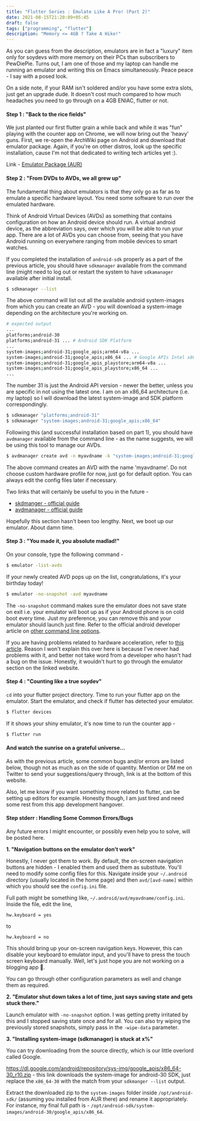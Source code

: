 ```yaml
---
title: "Flutter Series : Emulate Like A Pro! (Part 2)"
date: 2021-08-15T21:20:09+05:45
draft: false 
tags: ["programming", "flutter"]
description: "Memory <= 4GB ? Take A Hike!"
---
```


As you can guess from the description, emulators are in fact a "luxury" item only for soydevs with more memory on their PCs than subscribers to PewDiePie. Turns out, I am one of those and my laptop can handle me running an emulator and writing this on Emacs simultaneously. Peace peace - I say with a posed look.

On a side note, if your RAM isn't soldered and/or you have some extra slots, just get an upgrade dude. It doesn't cost much compared to how much headaches you need to go through on a 4GB ENIAC, flutter or not.

#### Step 1 : "Back to the rice fields"

We just planted our first flutter grain a while back and while it was "fun" playing with the counter app on Chrome, we will now bring out the 'heavy' guns. First, we re-open the ArchWiki page on Android and download that emulator package. Again, if you're on other distros, look up the specific installation, cause I'm not that dedicated to writing tech articles yet :).

Link - [Emulator Package (AUR)](https://aur.archlinux.org/packages/android-emulator/)

#### Step 2 : "From DVDs to AVDs, we all grew up"

The fundamental thing about emulators is that they only go as far as to emulate a specific hardware layout. You need some software to run over the emulated hardware. 

Think of Android Virtual Devices (AVDs) as something that contains configuration on how an Android device should run. A virtual android device, as the abbreviation says, over which you will be able to run your app. There are a lot of AVDs you can choose from, seeing that you have Android running on everywhere ranging from mobile devices to smart watches. 

If you completed the installation of `android-sdk` properly as a part of the previous article, you should have `sdkmanager` available from the command line (might need to log out or restart the system to have `sdkamanager` available after initial install.

```bash
$ sdkmanager --list
```

The above command will list out all the available android system-images from which you can create an AVD - you will download a system-image depending on the architecture you're working on.

```bash
# expected output
...
platforms;android-30
platforms;android-31 ... # Android SDK Platform
...
system-images;android-31;google_apis;arm64-v8a ...
system-images;android-31;google_apis;x86_64 ... # Google APIs Intel x86 Atom_64 System Image
system-images;android-31;google_apis_playstore;arm64-v8a ...
system-images;android-31;google_apis_playstore;x86_64 ... 
...
```

The number 31 is just the Android API version - newer the better, unless you are specific in not using the latest one. I am on an x86_64 architecture (i.e. my laptop) so I will download the latest system-image and SDK platform correspondingly.

```bash
$ sdkmanager "platforms;android-31" 
$ sdkmanager "system-images;android-31;google_apis;x86_64" 
```

Following this (and successful installation based on part 1), you should have `avdmanager` available from the command line - as the name suggests, we will be using this tool to manage our AVDs. 

```bash
$ avdmanager create avd -n myavdname -k "system-images;android-31;google_apis;x86_64"
```

The above command creates an AVD with the name 'myavdname'. Do not choose custom hardware profile for now, just go for default option. You can always edit the config files later if necessary.

Two links that will certainly be useful to you in the future -
- [skdmanger - official guide](https://developer.android.com/studio/command-line/sdkmanager)
- [avdmanager - official guide](https://developer.android.com/studio/command-line/avdmanager)

Hopefully this section hasn't been too lengthy. Next, we boot up our emulator. About damn time.


#### Step 3 : "You made it, you absolute madlad!"

On your console, type the following command - 

```bash
$ emulator -list-avds
```

If your newly created AVD pops up on the list, congratulations, it's your birthday today!

```bash
$ emulator -no-snapshot -avd myavdname 
```

The `-no-snapshot` command makes sure the emulator does not save state on exit i.e. your emulator will boot up as if your Android phone is on cold boot every time. Just my preference, you can remove this and your emulator should launch just fine. Refer to the official android developer article on [other command line options](https://developer.android.com/studio/run/emulator-commandline).

If you are having problems related to hardware acceleration, refer to [this article](https://developer.android.com/studio/run/emulator-acceleration). Reason I won't explain this over here is because I've never had problems with it, and better not take word from a developer who hasn't had a bug on the issue. Honestly, it wouldn't hurt to go through the emulator section on the linked website.

#### Step 4 : "Counting like a true soydev"

`cd` into your flutter project directory. Time to run your flutter app on the emulator. Start the emulator, and check if flutter has detected your emulator.

```bash
$ flutter devices
```

If it shows your shiny emulator, it's now time to run the counter app - 

```bash
$ flutter run
```

#### And watch the sunrise on a grateful universe... 

As with the previous article, some common bugs and/or errors are listed below, though not as much as on the side of quantity. Mention or DM me on Twitter to send your suggestions/query through, link is at the bottom of this website. 

Also, let me know if you want something more related to flutter, can be setting up editors for example. Honestly though, I am just tired and need some rest from this app development hangover.

#### Step stderr : Handling Some Common Errors/Bugs

Any future errors I might encounter, or possibly even help you to solve, will be posted here.

**1. "Navigation buttons on the emulator don't work"**

Honestly, I never got them to work. By default, the on-screen navigation buttons are hidden - I enabled them and used them as substitute. You'll need to modify some config files for this. Navigate inside your `~/.android` directory (usually located in the home page) and then `avd/[avd-name]` within which you should see the `config.ini` file. 

Full path might be something like, `~/.android/avd/myavdname/config.ini`. Inside the file, edit the line,

```
hw.keyboard = yes
```

to 

```
hw.keyboard = no
```

This should bring up your on-screen navigation keys. However, this can disable your keyboard to emulator input, and you'll have to press the touch screen keyboard manually. Well, let's just hope you are not working on a blogging app :eyes:.

You can go through other configuration parameters as well and change them as required.

**2. "Emulator shut down takes a lot of time, just says saving state and gets stuck there."**

Launch emulator with `-no-snapshot` option. I was getting pretty irritated by this and I stopped saving state once and for all. You can also try wiping the previously stored snapshots, simply pass in the `-wipe-data` parameter.

**3. "Installing system-image (sdkmanager) is stuck at x%"**

You can try downloading from the source directly, which is our little overlord called Google. 

https://dl.google.com/android/repository/sys-img/google_apis/x86_64-30_r10.zip - this link downloads the system-image for android-30 SDK, just replace the `x86_64-30` with the match from your `sdkmanger --list` output. 

Extract the downloaded zip to the `system-images` folder inside `/opt/android-sdk/` (assuming you installed from AUR there) and rename it appropriately. For instance, my final full path is - `/opt/android-sdk/system-images/android-30/google_apis/x86_64`.
